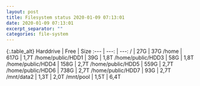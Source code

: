 ```yaml
---
layout: post
title: Filesystem status 2020-01-09 07:13:01
date: 2020-01-09 07:13:01
excerpt_separator: ""
categories: file-system
---
```

{:.table_alt}
Harddrive | Free | Size
:--- | ---: | ---:
/ | 27G | 37G
/home | 617G | 1,7T
/home/public/HDD1 | 39G | 1,8T
/home/public/HDD3 | 58G | 1,8T
/home/public/HDD4 | 158G | 2,7T
/home/public/HDD5 | 559G | 2,7T
/home/public/HDD6 | 738G | 2,7T
/home/public/HDD7 | 93G | 2,7T
/mnt/data2 | 1,3T | 2,0T
/mnt/pool | 1,5T | 6,4T
